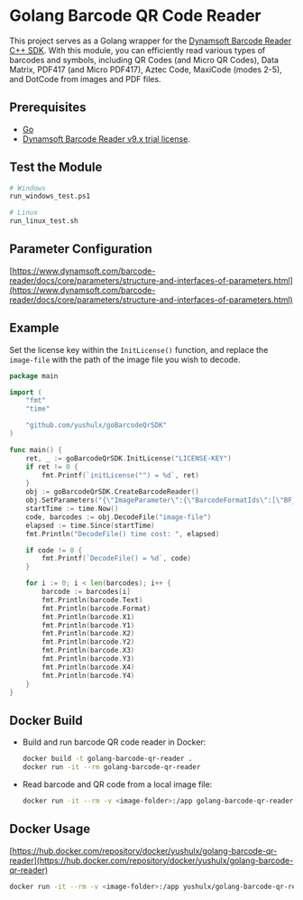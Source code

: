 # Golang Barcode QR Code Reader
This project serves as a Golang wrapper for the [Dynamsoft Barcode Reader C++ SDK](https://www.dynamsoft.com/barcode-reader/sdk-desktop-server/). With this module, you can efficiently read various types of barcodes and symbols, including QR Codes (and Micro QR Codes), Data Matrix, PDF417 (and Micro PDF417), Aztec Code, MaxiCode (modes 2-5), and DotCode from images and PDF files.

## Prerequisites
* [Go](https://go.dev/dl/)
* [Dynamsoft Barcode Reader v9.x trial license](https://www.dynamsoft.com/customer/license/trialLicense?product=dbr).

## Test the Module

```bash
# Windows
run_windows_test.ps1

# Linux
run_linux_test.sh
```

## Parameter Configuration
[https://www.dynamsoft.com/barcode-reader/docs/core/parameters/structure-and-interfaces-of-parameters.html](https://www.dynamsoft.com/barcode-reader/docs/core/parameters/structure-and-interfaces-of-parameters.html)

## Example
Set the license key within the `InitLicense()` function, and replace the `image-file` with the path of the image file you wish to decode.

```go
package main

import (
	"fmt"
	"time"

	"github.com/yushulx/goBarcodeQrSDK"
)

func main() {
	ret, _ := goBarcodeQrSDK.InitLicense("LICENSE-KEY")
	if ret != 0 {
		fmt.Printf(`initLicense("") = %d`, ret)
	}
	obj := goBarcodeQrSDK.CreateBarcodeReader()
	obj.SetParameters("{\"ImageParameter\":{\"BarcodeFormatIds\":[\"BF_ONED\",\"BF_PDF417\",\"BF_QR_CODE\",\"BF_DATAMATRIX\"],\"BarcodeFormatIds_2\":null,\"Name\":\"sts\",\"RegionDefinitionNameArray\":[\"region0\"]},\"RegionDefinition\":{\"Bottom\":100,\"Left\":0,\"MeasuredByPercentage\":1,\"Name\":\"region0\",\"Right\":100,\"Top\":0}}")
	startTime := time.Now()
	code, barcodes := obj.DecodeFile("image-file")
	elapsed := time.Since(startTime)
	fmt.Println("DecodeFile() time cost: ", elapsed)

	if code != 0 {
		fmt.Printf(`DecodeFile() = %d`, code)
	}

	for i := 0; i < len(barcodes); i++ {
		barcode := barcodes[i]
		fmt.Println(barcode.Text)
		fmt.Println(barcode.Format)
		fmt.Println(barcode.X1)
		fmt.Println(barcode.Y1)
		fmt.Println(barcode.X2)
		fmt.Println(barcode.Y2)
		fmt.Println(barcode.X3)
		fmt.Println(barcode.Y3)
		fmt.Println(barcode.X4)
		fmt.Println(barcode.Y4)
	}
}

``` 

## Docker Build
- Build and run barcode QR code reader in Docker:

    ```bash
    docker build -t golang-barcode-qr-reader .
    docker run -it --rm golang-barcode-qr-reader
    ```
- Read barcode and QR code from a local image file:

    ```bash
    docker run -it --rm -v <image-folder>:/app golang-barcode-qr-reader reader /app/<image-file> <license-key> <template-file>
    ```

## Docker Usage
[https://hub.docker.com/repository/docker/yushulx/golang-barcode-qr-reader](https://hub.docker.com/repository/docker/yushulx/golang-barcode-qr-reader)

 ```bash
docker run -it --rm -v <image-folder>:/app yushulx/golang-barcode-qr-reader:latest reader /app/<image-file> <license-key> <template-file>
```
